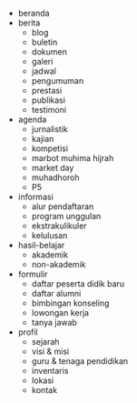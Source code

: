 - beranda
- berita
    - blog
    - buletin
    - dokumen
    - galeri
    - jadwal
    - pengumuman
    - prestasi
    - publikasi
    - testimoni
- agenda
    - jurnalistik
    - kajian
    - kompetisi
    - marbot muhima hijrah
    - market day
    - muhadhoroh
    - P5
- informasi
    - alur pendaftaran
    - program unggulan
    - ekstrakulikuler
    - kelulusan
- hasil-belajar
    - akademik
    - non-akademik
- formulir
    - daftar peserta didik baru
    - daftar alumni
    - bimbingan konseling
    - lowongan kerja
    - tanya jawab
- profil
    - sejarah
    - visi & misi
    - guru & tenaga pendidikan
    - inventaris
    - lokasi
    - kontak